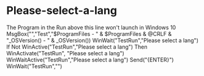 # Please-select-a-lang
The Program in the Run above this line won't launch in Windows 10 MsgBox("","Test","$ProgramFiles - " &amp; $ProgramFiles &amp; @CRLF &amp; "_OSVersion() -  " &amp; _OSVersion()) WinWait("TestRun","Please select a lang") If Not WinActive("TestRun","Please select a lang") Then WinActivate("TestRun", "Please select a lang") WinWaitActive("TestRun","Please select a lang") Send("{ENTER}") WinWait("TestRun","")

